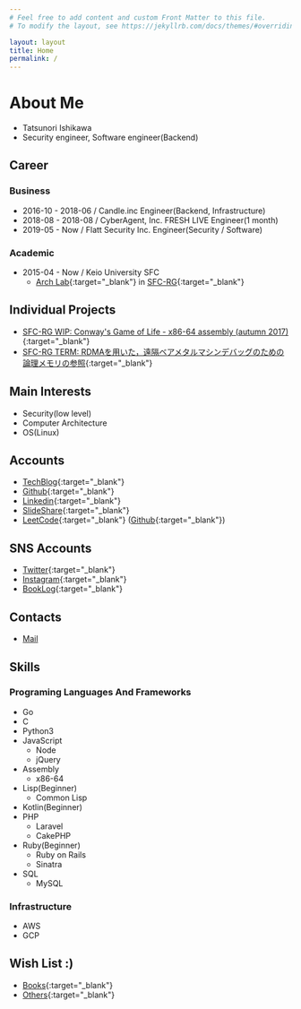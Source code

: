 ```yaml
---
# Feel free to add content and custom Front Matter to this file.
# To modify the layout, see https://jekyllrb.com/docs/themes/#overriding-theme-defaults

layout: layout
title: Home
permalink: /
---
```

# About Me

- Tatsunori Ishikawa
- Security engineer, Software engineer(Backend)

## Career

### Business

- 2016-10 - 2018-06 / Candle.inc Engineer(Backend, Infrastructure)
- 2018-08 - 2018-08 / CyberAgent, Inc. FRESH LIVE Engineer(1 month)
- 2019-05 - Now / Flatt Security Inc. Engineer(Security / Software)

### Academic

- 2015-04 - Now / Keio University SFC
  - [Arch Lab](https://arch.sfc.wide.ad.jp/){:target="_blank"} in [SFC-RG](https://rg.sfc.keio.ac.jp/){:target="_blank"}

## Individual Projects

- [SFC-RG WIP: Conway's Game of Life - x86-64 assembly (autumn 2017)](https://github.com/dooooooooinggggg/lifegame){:target="_blank"}
- [SFC-RG TERM: RDMAを用いた，遠隔ベアメタルマシンデバッグのための論理メモリの参照](https://github.com/dooooooooinggggg/term2018docs/blob/master/term2018autumn.pdf){:target="_blank"}

## Main Interests

- Security(low level)
- Computer Architecture
- OS(Linux)

## Accounts

- [TechBlog](https://blog.ishikawa.tech/){:target="_blank"}
- [Github](https://github.com/dooooooooinggggg){:target="_blank"}
- [Linkedin](https://www.linkedin.com/in/tatsunori-ishikawa/){:target="_blank"}
- [SlideShare](https://www.slideshare.net/tatsunoriishikawa1){:target="_blank"}
- [LeetCode](https://leetcode.com/ishikawa_tech/){:target="_blank"} ([Github](https://github.com/dooooooooinggggg/LeetCode){:target="_blank"})

<!--
- [Qiita](https://qiita.com/ishikawa_tech){:target="_blank"}
-->

## SNS Accounts

- [Twitter](https://twitter.com/ishikawa_tech){:target="_blank"}
- [Instagram](https://www.instagram.com/dooooooooinggggg/){:target="_blank"}
- [BookLog](https://booklog.jp/users/ishikawaa){:target="_blank"}

## Contacts

- [Mail](<mailto:tatsunori@ishikawa.tech>)

## Skills

### Programing Languages And Frameworks

- Go
- C
- Python3
- JavaScript
  - Node
  - jQuery
- Assembly
  - x86-64
- Lisp(Beginner)
  - Common Lisp
- Kotlin(Beginner)
- PHP
  - Laravel
  - CakePHP
- Ruby(Beginner)
  - Ruby on Rails
  - Sinatra
- SQL
  - MySQL

### Infrastructure

- AWS
- GCP

## Wish List :)

- [Books](http://amzn.asia/i1DrNK3){:target="_blank"}
- [Others](http://amzn.asia/41EHsAP){:target="_blank"}
